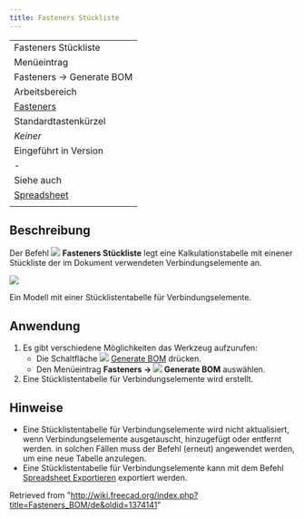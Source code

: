 ```yaml
---
title: Fasteners Stückliste
---
```

|  |
| --- |
| Fasteners Stückliste |
| Menüeintrag |
| Fasteners → Generate BOM |
| Arbeitsbereich |
| [Fasteners](/Fasteners_Workbench/de "Fasteners Workbench/de") |
| Standardtastenkürzel |
| *Keiner* |
| Eingeführt in Version |
| - |
| Siehe auch |
| [Spreadsheet](/Spreadsheet_Workbench/de "Spreadsheet Workbench/de") |
|  |

## Beschreibung

Der Befehl ![](/images/Fasteners_BOM.svg) **Fasteners Stückliste** legt eine Kalkulationstabelle mit einener Stückliste der im Dokument verwendeten Verbindungselemente an.

![](/images/Fasteners_BOM_Example.png)

Ein Modell mit einer Stücklistentabelle für Verbindungselemente.

## Anwendung

1. Es gibt verschiedene Möglichkeiten das Werkzeug aufzurufen:
   * Die Schaltfläche ![](/images/Fasteners_BOM.svg) [Generate BOM](/Fasteners_BOM "Fasteners BOM") drücken.
   * Den Menüeintrag **Fasteners → ![](/images/Fasteners_BOM.svg) Generate BOM** auswählen.
2. Eine Stücklistentabelle für Verbindungselemente wird erstellt.

## Hinweise

* Eine Stücklistentabelle für Verbindungselemente wird nicht aktualisiert, wenn Verbindungselemente ausgetauscht, hinzugefügt oder entfernt werden. in solchen Fällen muss der Befehl (erneut) angewendet werden, um eine neue Tabelle anzulegen.
* Eine Stücklistentabelle für Verbindungselemente kann mit dem Befehl [Spreadsheet Exportieren](/Spreadsheet_Export/de "Spreadsheet Export/de") exportiert werden.

Retrieved from "<http://wiki.freecad.org/index.php?title=Fasteners_BOM/de&oldid=1374141>"